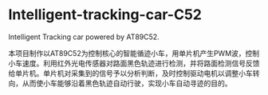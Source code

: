 # Intelligent-tracking-car-C52
Intelligent Tracking car powered by AT89C52.

本项目制作以AT89C52为控制核心的智能循迹小车，用单片机产生PWM波，控制小车速度。利用红外光电传感器对路面黑色轨迹进行检测，并将路面检测信号反馈给单片机。单片机对采集到的信号予以分析判断，及时控制驱动电机以调整小车转向，从而使小车能够沿着黑色轨迹自动行驶，实现小车自动寻迹的目的。

